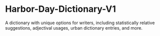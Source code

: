 # Harbor-Day-Dictionary-V1
A dictionary with unique options for writers, including statistically relative suggestions, adjectival usages, urban dictionary entries, and more.
